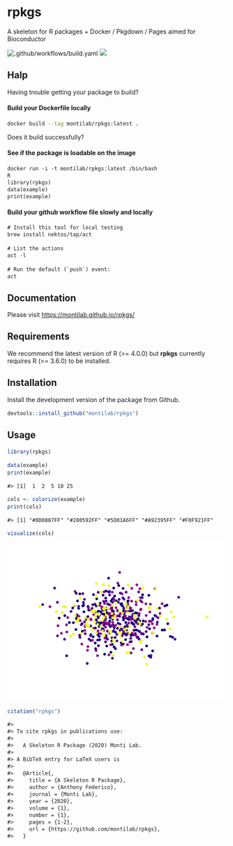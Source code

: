 
<!-- README.md is generated from README.Rmd. Please edit that file -->

# rpkgs

A skeleton for R packages + Docker / Pkgdown / Pages aimed for
Bioconductor

![.github/workflows/build.yaml](https://github.com/montilab/rpkgs/workflows/.github/workflows/build.yaml/badge.svg)
[![](https://img.shields.io/badge/lifecycle-maturing-4ba598.svg)](https://www.tidyverse.org/lifecycle/#maturing)

## Halp

Having trouble getting your package to build?

#### Build your Dockerfile locally

``` bash
docker build --tag montilab/rpkgs:latest .
```

Does it build successfully?

#### See if the package is loadable on the image

    docker run -i -t montilab/rpkgs:latest /bin/bash
    R
    library(rpkgs)
    data(example)
    print(example)

#### Build your github workflow file slowly and locally

    # Install this tool for local testing
    brew install nektos/tap/act
    
    # List the actions
    act -l
    
    # Run the default (`push`) event:
    act

## Documentation

Please visit <https://montilab.github.io/rpkgs/>

## Requirements

We recommend the latest version of R (\>= 4.0.0) but **rpkgs** currently
requires R (\>= 3.6.0) to be installed.

## Installation

Install the development version of the package from Github.

``` r
devtools::install_github("montilab/rpkgs")
```

## Usage

``` r
library(rpkgs)
```

``` r
data(example)
print(example)
```

    #> [1]  1  2  5 10 25

``` r
cols <- colorize(example)
print(cols)
```

    #> [1] "#0D0887FF" "#280592FF" "#5D01A6FF" "#A92395FF" "#F0F921FF"

``` r
visualize(cols)
```

![](README_files/figure-gfm/unnamed-chunk-5-1.png)<!-- -->

``` r
citation("rpkgs")
```

    #> 
    #> To cite rpkgs in publications use:
    #> 
    #>   A Skeleton R Package (2020) Monti Lab.
    #> 
    #> A BibTeX entry for LaTeX users is
    #> 
    #>   @Article{,
    #>     title = {A Skeleton R Package},
    #>     author = {Anthony Federico},
    #>     journal = {Monti Lab},
    #>     year = {2020},
    #>     volume = {1},
    #>     number = {1},
    #>     pages = {1-2},
    #>     url = {https://github.com/montilab/rpkgs},
    #>   }
